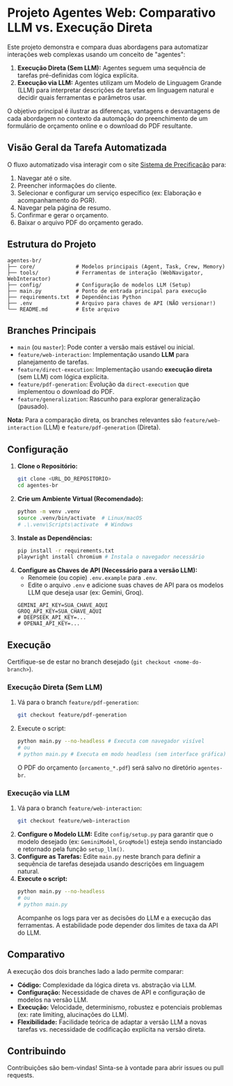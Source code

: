 # Projeto Agentes Web: Comparativo LLM vs. Execução Direta

Este projeto demonstra e compara duas abordagens para automatizar interações web complexas usando um conceito de "agentes":

1.  **Execução Direta (Sem LLM):** Agentes seguem uma sequência de tarefas pré-definidas com lógica explícita.
2.  **Execução via LLM:** Agentes utilizam um Modelo de Linguagem Grande (LLM) para interpretar descrições de tarefas em linguagem natural e decidir quais ferramentas e parâmetros usar.

O objetivo principal é ilustrar as diferenças, vantagens e desvantagens de cada abordagem no contexto da automação do preenchimento de um formulário de orçamento online e o download do PDF resultante.

## Visão Geral da Tarefa Automatizada

O fluxo automatizado visa interagir com o site [Sistema de Precificação](https://precificacao-sistema.onrender.com/) para:

1.  Navegar até o site.
2.  Preencher informações do cliente.
3.  Selecionar e configurar um serviço específico (ex: Elaboração e acompanhamento do PGR).
4.  Navegar pela página de resumo.
5.  Confirmar e gerar o orçamento.
6.  Baixar o arquivo PDF do orçamento gerado.

## Estrutura do Projeto

```
agentes-br/
├── core/             # Modelos principais (Agent, Task, Crew, Memory)
├── tools/            # Ferramentas de interação (WebNavigator, WebInteractor)
├── config/           # Configuração de modelos LLM (Setup)
├── main.py           # Ponto de entrada principal para execução
├── requirements.txt  # Dependências Python
├── .env              # Arquivo para chaves de API (NÃO versionar!)
└── README.md         # Este arquivo
```

## Branches Principais

*   `main` (ou `master`): Pode conter a versão mais estável ou inicial.
*   `feature/web-interaction`: Implementação usando **LLM** para planejamento de tarefas.
*   `feature/direct-execution`: Implementação usando **execução direta** (sem LLM) com lógica explícita.
*   `feature/pdf-generation`: Evolução da `direct-execution` que implementou o download do PDF.
*   `feature/generalization`: Rascunho para explorar generalização (pausado).

**Nota:** Para a comparação direta, os branches relevantes são `feature/web-interaction` (LLM) e `feature/pdf-generation` (Direta).

## Configuração

1.  **Clone o Repositório:**
    ```bash
    git clone <URL_DO_REPOSITORIO>
    cd agentes-br
    ```
2.  **Crie um Ambiente Virtual (Recomendado):**
    ```bash
    python -m venv .venv
    source .venv/bin/activate  # Linux/macOS
    # .\.venv\Scripts\activate  # Windows
    ```
3.  **Instale as Dependências:**
    ```bash
    pip install -r requirements.txt
    playwright install chromium # Instala o navegador necessário
    ```
4.  **Configure as Chaves de API (Necessário para a versão LLM):**
    *   Renomeie (ou copie) `.env.example` para `.env`.
    *   Edite o arquivo `.env` e adicione suas chaves de API para os modelos LLM que deseja usar (ex: Gemini, Groq).
      ```dotenv
      GEMINI_API_KEY=SUA_CHAVE_AQUI
      GROQ_API_KEY=SUA_CHAVE_AQUI
      # DEEPSEEK_API_KEY=...
      # OPENAI_API_KEY=...
      ```

## Execução

Certifique-se de estar no branch desejado (`git checkout <nome-do-branch>`).

### Execução Direta (Sem LLM)

1.  Vá para o branch `feature/pdf-generation`:
    ```bash
    git checkout feature/pdf-generation
    ```
2.  Execute o script:
    ```bash
    python main.py --no-headless # Executa com navegador visível
    # ou
    # python main.py # Executa em modo headless (sem interface gráfica)
    ```
    O PDF do orçamento (`orcamento_*.pdf`) será salvo no diretório `agentes-br`.

### Execução via LLM

1.  Vá para o branch `feature/web-interaction`:
    ```bash
    git checkout feature/web-interaction
    ```
2.  **Configure o Modelo LLM:** Edite `config/setup.py` para garantir que o modelo desejado (ex: `GeminiModel`, `GroqModel`) esteja sendo instanciado e retornado pela função `setup_llm()`.
3.  **Configure as Tarefas:** Edite `main.py` neste branch para definir a sequência de tarefas desejada usando descrições em linguagem natural.
4.  **Execute o script:**
    ```bash
    python main.py --no-headless
    # ou
    # python main.py
    ```
    Acompanhe os logs para ver as decisões do LLM e a execução das ferramentas. A estabilidade pode depender dos limites de taxa da API do LLM.

## Comparativo

A execução dos dois branches lado a lado permite comparar:

*   **Código:** Complexidade da lógica direta vs. abstração via LLM.
*   **Configuração:** Necessidade de chaves de API e configuração de modelos na versão LLM.
*   **Execução:** Velocidade, determinismo, robustez e potenciais problemas (ex: rate limiting, alucinações do LLM).
*   **Flexibilidade:** Facilidade teórica de adaptar a versão LLM a novas tarefas vs. necessidade de codificação explícita na versão direta.

## Contribuindo

Contribuições são bem-vindas! Sinta-se à vontade para abrir issues ou pull requests. 
